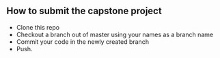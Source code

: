 ## How to submit the capstone project

- Clone this repo
- Checkout a branch out of master using your names as a branch name
- Commit your code in the newly created branch
- Push.